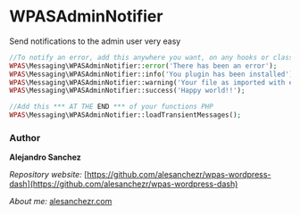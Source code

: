 # WPASAdminNotifier

Send notifications to the admin user very easy

```php
//To notify an error, add this anywhere you want, on any hooks or class
WPAS\Messaging\WPASAdminNotifier::error('There has been an error');
WPAS\Messaging\WPASAdminNotifier::info('You plugin has been installed');
WPAS\Messaging\WPASAdminNotifier::warning('Your file as imported with errors');
WPAS\Messaging\WPASAdminNotifier::success('Happy world!!');

//Add this *** AT THE END *** of your functions PHP
WPAS\Messaging\WPASAdminNotifier::loadTransientMessages();
```

### Author

**Alejandro Sanchez**

  *Repository website:* [https://github.com/alesanchezr/wpas-wordpress-dash](https://github.com/alesanchezr/wpas-wordpress-dash)
  
  *About me:* [alesanchezr.com](http://alesanchezr.com)
